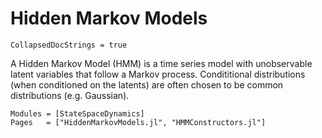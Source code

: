 # Hidden Markov Models
```@meta
CollapsedDocStrings = true
```

A Hidden Markov Model (HMM) is a time series model with unobservable latent variables that follow a Markov process. Condititional distributions (when conditioned on the latents) are often chosen to be common distributions (e.g. Gaussian).

```@autodocs
Modules = [StateSpaceDynamics]
Pages   = ["HiddenMarkovModels.jl", "HMMConstructors.jl"]
```